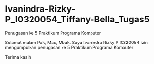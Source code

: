 # Ivanindra-Rizky-P_I0320054_Tiffany-Bella_Tugas5
Penugasan ke 5 Praktikum Programa Komputer

Selamat malam Pak, Mas, Mbak. Saya Ivanindra Rizky P I0320054 izin mengumpulkan penugasan ke 5 Praktikum Programa Komputer

Terima kasih
